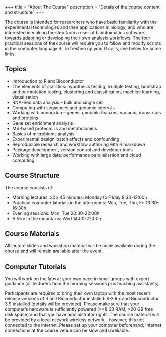 +++
title = "About The Course"
description = "Details of the course content and structure"
+++

The course is intended for researchers who have basic familiarity with the experimental technologies and their applications in biology, and who are interested in making the step from a user of bioinformatics software towards adapting or developing their own analysis workflows. The four practical sessions of the course will require you to follow and modify scripts in the computer language R. To freshen up your R skills, see below for some links.

## Topics

- Introduction to R and Bioconductor
- The elements of statistics: hypothesis testing, multiple testing, bootstrap and permutation testing, clustering and classification, machine learning, visualisation
- RNA-Seq data analysis – bulk and single cell
- Computing with sequences and genomic intervals
- Working with annotation – genes, genomic features, variants, transcripts and proteins
- Gene set enrichment analysis
- MS-based proteomics and metabolomics
- Basics of microbiome analysis
- Experimental design, batch effects and confounding
- Reproducible research and workflow authoring with R markdown
- Package development, version control and developer tools
- Working with large data: performance parallelisation and cloud computing

## Course Structure

The course consists of:

- Morning lectures: 20 x 45 minutes: Monday to Friday 8:30-12:00h
- Practical computer tutorials in the afternoons: Mon, Tue, Thu, Fri 13:30-16:30h
- Evening sessions: Mon, Tue 20:30-22:00h
- A hike in the mountains: Wed 14:00-22:00h

## Course Materials

All lecture slides and workshop material will be made available during the course and will remain available after the event.

## Computer Tutorials

You will work on the labs at your own pace in small groups with expert guidance (all lecturers from the morning sessions plus teaching assistants).

Participants are required to bring their own laptop with the most recent release versions of R and Bioconductor installed: R-3.6.x and Bioconductor 3.9 installed (details will be provided). Please make sure that your computer’s hardware is sufficiently powered (>=8 GB RAM, >20 GB free disk space) and that you have administrator rights. The course material will be provided by a local network wireless network – however, this not connected to the internet. Please set up your computer beforehand; internet connections at the course venue can be slow and unreliable.